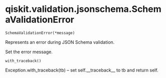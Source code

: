 <span id="qiskit-validation-jsonschema-schemavalidationerror" />

# qiskit.validation.jsonschema.SchemaValidationError

<span id="undefined" />

`SchemaValidationError(*message)`

Represents an error during JSON Schema validation.

Set the error message.

<span id="undefined" />

`with_traceback()`

Exception.with\_traceback(tb) – set self.\_\_traceback\_\_ to tb and return self.
